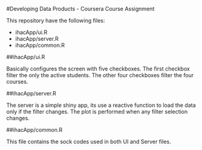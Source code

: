 #Developing Data Products - Coursera Course Assignment

This repository have the following files:

* ihacApp/ui.R
* ihacApp/server.R
* ihacApp/common.R

##ihacApp/ui.R

Basically configures the screen with five checkboxes. The first checkbox filter the only the active students. The other four checkboxes filter the four courses.

##ihacApp/server.R

The server is a simple shiny app, its use a reactive function to load the data only if the filter changes. The plot is performed when any filter selection changes.

##ihacApp/common.R

This file contains the sock codes used in both UI and Server files.
